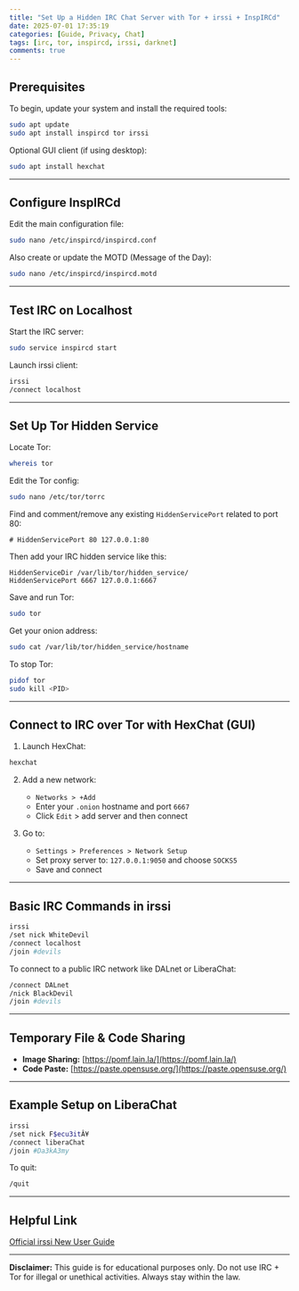 ```yaml
---
title: "Set Up a Hidden IRC Chat Server with Tor + irssi + InspIRCd"
date: 2025-07-01 17:35:19 
categories: [Guide, Privacy, Chat]
tags: [irc, tor, inspircd, irssi, darknet]
comments: true
---
```


## Prerequisites

To begin, update your system and install the required tools:

```bash
sudo apt update
sudo apt install inspircd tor irssi
```

Optional GUI client (if using desktop):

```bash
sudo apt install hexchat
```

---

## Configure InspIRCd

Edit the main configuration file:

```bash
sudo nano /etc/inspircd/inspircd.conf
```

Also create or update the MOTD (Message of the Day):

```bash
sudo nano /etc/inspircd/inspircd.motd
```

---

## Test IRC on Localhost

Start the IRC server:

```bash
sudo service inspircd start
```

Launch irssi client:

```bash
irssi
/connect localhost
```

---

## Set Up Tor Hidden Service

Locate Tor:

```bash
whereis tor
```

Edit the Tor config:

```bash
sudo nano /etc/tor/torrc
```

Find and comment/remove any existing `HiddenServicePort` related to port 80:

```text
# HiddenServicePort 80 127.0.0.1:80
```

Then add your IRC hidden service like this:

```text
HiddenServiceDir /var/lib/tor/hidden_service/
HiddenServicePort 6667 127.0.0.1:6667
```

Save and run Tor:

```bash
sudo tor
```

Get your onion address:

```bash
sudo cat /var/lib/tor/hidden_service/hostname
```

To stop Tor:

```bash
pidof tor
sudo kill <PID>
```

---

## Connect to IRC over Tor with HexChat (GUI)

1. Launch HexChat:

```bash
hexchat
```

2. Add a new network:
   - `Networks > +Add`
   - Enter your `.onion` hostname and port `6667`
   - Click `Edit` > add server and then connect

3. Go to:
   - `Settings > Preferences > Network Setup`
   - Set proxy server to: `127.0.0.1:9050` and choose `SOCKS5`
   - Save and connect

---

## Basic IRC Commands in irssi

```bash
irssi
/set nick WhiteDevil
/connect localhost
/join #devils
```

To connect to a public IRC network like DALnet or LiberaChat:

```bash
/connect DALnet
/nick BlackDevil
/join #devils
```

---

## Temporary File & Code Sharing

- **Image Sharing:** [https://pomf.lain.la/](https://pomf.lain.la/)
- **Code Paste:** [https://paste.opensuse.org/](https://paste.opensuse.org/)

---

## Example Setup on LiberaChat

```bash
irssi
/set nick F$ecu3itÂ¥
/connect liberaChat
/join #Da3kA3my
```

To quit:

```bash
/quit
```

---

## Helpful Link

[Official irssi New User Guide](https://irssi.org/New-users/)

---

**Disclaimer:** This guide is for educational purposes only. Do not use IRC + Tor for illegal or unethical activities. Always stay within the law.
